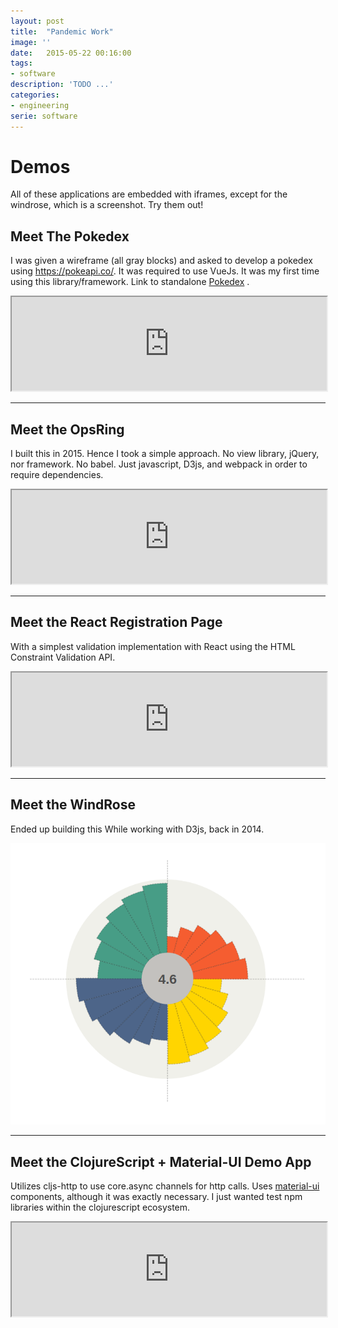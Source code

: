 ```yaml
---
layout: post
title:  "Pandemic Work"
image: ''
date:   2015-05-22 00:16:00
tags:
- software
description: 'TODO ...'
categories:
- engineering
serie: software
---
```


# Demos

All of these applications are embedded with iframes, except for the windrose, which is a screenshot. Try them out!

## Meet The Pokedex

I was given a wireframe (all gray blocks) and asked to develop a pokedex using <https://pokeapi.co/>.
It was required to use VueJs. It was my first time using this library/framework. Link to standalone [Pokedex](https://teh0xqb.com:444) .

<div class="demo-container">
    <iframe class="demo" src="https://teh0xqb.com:444" title="Pokedex" width="100%" />
</div>

Some notes on what I tried to accomplish:
On the source code, there's one central source of truth. I did not have time to create a "connection" singleton,
so I used the Vue global store to both store app data and link to the pokeapi endpoints. This way, anytime
a component fetched data the application would be aware of it. With this information, this pokedex has an app-level
loading animation. It is a little bit hidden below the pokedex header. That's the point: in fast connections,
you'll see the loading animation running and loading. In fast internet connections, you don't really need to notice it.

This application is fully responsive- try it out under several browser sizes. I used
flex and grid displays, with em values in order for it to work and resize appropriatedly.
It is not exactly optimized for mobile, but any desktop window will do.

---

## Meet the Pivot Table

React demo page with a Pivot Table component. The table receives linear data and 
row/column dimension configuration. Suppports multiple dimensions.
Aggreages data and sums sales.

<div class="demo-container">
    <iframe class="demo" src="https://teh0xqb.com/pivot-table" title="PivotTable" width="100%"></iframe>
</div>

---

## Meet the OpsRing

I built this in 2015. Hence I took a simple approach.
No view library, jQuery, nor framework. No babel.
Just javascript, D3js, and webpack in order to require dependencies.

<div class="demo-container">
    <iframe class="demo" src="https://teh0xqb.com/c-ring" title="OpsRing" width="100%"></iframe>
</div>

---

## Meet the React Registration Page

With a simplest validation implementation with React using the HTML Constraint Validation API.

<div class="demo-container">
    <iframe class="demo" src="https://teh0xqb.com:446" title="Registration UI" width="100%"></iframe>
</div>

---

## Meet the WindRose

Ended up building this While working with D3js, back in 2014.

![windrose](/assets/img/windrose-zoom.png)

---

## Meet the ClojureScript + Material-UI Demo App

Utilizes cljs-http to use core.async channels for http calls. Uses [material-ui](https://v4-9-14.material-ui.com/)
components, although it was exactly necessary. I just wanted test npm libraries
within the clojurescript ecosystem.

<div class="demo-container">
    <iframe class="demo" src="https://teh0xqb.com/trials" title="Trials cljs UI" width="100%"></iframe>
</div>

